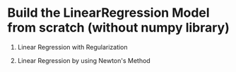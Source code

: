# Build the LinearRegression Model from scratch (without numpy library)

1. Linear Regression with Regularization 

2. Linear Regression by using Newton's Method
